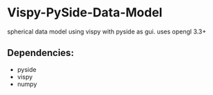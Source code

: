 # Vispy-PySide-Data-Model
spherical data model using vispy with pyside as gui. uses opengl 3.3+  
## Dependencies:  
+ pyside  
+ vispy  
+ numpy  

